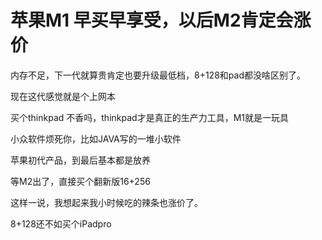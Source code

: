 # 苹果M1 早买早享受，以后M2肯定会涨价


内存不足，下一代就算贵肯定也要升级最低档，8+128和pad都没啥区别了。

现在这代感觉就是个上网本

买个thinkpad 不香吗，thinkpad才是真正的生产力工具，M1就是一玩具

<img src="static/image/smiley/default/lol.gif" smilieid="12" border="0" alt="" />小众软件烦死你，比如JAVA写的一堆小软件<img src="static/image/smiley/default/lol.gif" smilieid="12" border="0" alt="" /><img src="static/image/smiley/default/lol.gif" smilieid="12" border="0" alt="" /><img src="static/image/smiley/default/lol.gif" smilieid="12" border="0" alt="" /><img src="static/image/smiley/default/lol.gif" smilieid="12" border="0" alt="" />

苹果初代产品，到最后基本都是放养

等M2出了，直接买个翻新版16+256<img src="static/image/smiley/default/lol.gif" smilieid="12" border="0" alt="" />

这样一说，我想起来我小时候吃的辣条也涨价了。<img src="static/image/smiley/default/lol.gif" smilieid="12" border="0" alt="" /><img id="aimg_C8Q8a" onclick="zoom(this, this.src, 0, 0, 0)" class="zoom" src="https://cdn.jsdelivr.net/gh/hishis/forum-master/public/images/patch.gif" onmouseover="img_onmouseoverfunc(this)" onload="thumbImg(this)" border="0" alt="" />

8+128还不如买个iPadpro
